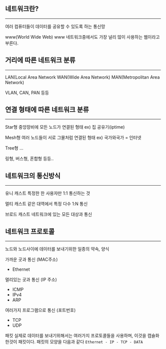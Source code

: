 
## 네트워크란?
---
여러 컴퓨터들이 데이터를 공유할 수 있도록 하는 통신망

www(World Wide Web)
www 네트워크중에서도 가장 널리 많이 사용하는 웹이라고 부른다.

## 거리에 따른 네트워크 분류
---
LAN(Local Area Network
WAN(Wide Area Network)
MAN(Metropolitan Area Network)

VLAN, CAN, PAN 등등

## 연결 형태에 따른 네트워크 분류
---

Star형
중앙장비에 모든 노드가 연결된 형태 ex) 집 공유기(iptime)

Mesh형
여러 노드들이 서로 그물처럼 연결된 형태 ex) 국가와국가 = 인터넷

Tree형  ...

링형, 버스형, 혼합형 등등..

## 네트워크의 통신방식
---
유니 캐스트
특정한 한 사용자만 1:1 통신하는 것

멀티 캐스트
같은 대역에서 특정 다수 1:N 통신

브로드 캐스트
네트워크에 있는 모든 대상과 통신

## 네트워크 프로토콜
---
노드와 노드사이에 데이터를 보내기위한 일종의 약속, 양식

가까운 곳과 통신 (MAC주소)

-   Ethernet

멀리있는 곳과 통신 (IP 주소)

-   ICMP
-   IPv4
-   ARP

여러가지 프로그램으로 통신 (포트번호)

-   TCP
-   UDP

패킷
실제로 데이터를 보내기위해서는 여러가지 프로토콜들을 사용하며, 이것을 캡슐화 한것이 패킷이다.
패킷의 모양을 다음과 같다
`Ethernet - IP - TCP - DATA`


